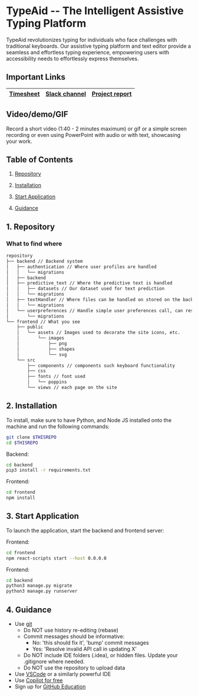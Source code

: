 # TypeAid -- The Intelligent Assistive Typing Platform

TypeAid revolutionizes typing for individuals who face challenges with traditional keyboards. Our assistive typing platform and text editor provide a seamless and effortless typing experience, empowering users with accessibility needs to effortlessly express themselves.

## Important Links

| [Timesheet](https://1sfu-my.sharepoint.com/:x:/g/personal/hamarneh_sfu_ca/EdXmT3EDjcBEvJTaUMvAC-UB8svaVSuxkiQCcB5B_pV3Zw?e=NVgt7v) | [Slack channel](https://sfucmpt340spring2024.slack.com/canvas/C06DYV2093M) | [Project report](https://www.overleaf.com/project/65a57e44b93abb9b5d34e3cc) |
|-----------|---------------|-------------------------|

## Video/demo/GIF
Record a short video (1:40 - 2 minutes maximum) or gif or a simple screen recording or even using PowerPoint with audio or with text, showcasing your work.


## Table of Contents
1. [Repository](#demo)

2. [Installation](#installation)

3. [Start Application](#repro)

4. [Guidance](#guide)


<a name="demo"></a>
## 1. Repository

### What to find where

```bash
repository
├── backend // Backend system
│   ├── authentication // Where user profiles are handled
│   │   └── migrations
│   ├── backend
│   ├── predictive_text // Where the predictive text is handled
│   │   ├── datasets // Our dataset used for text prediction
│   │   └── migrations
│   ├── textHandler // Where files can be handled on stored on the backend database, currently unused. 
│   │   └── migrations
│   └── userpreferences // Handle simple user preferences call, can reset, edit or add new user settings.
│       └── migrations
└── frontend // What you see
    ├── public 
    │   └── assets // Images used to decorate the site icons, etc.
    │       └── images
    │           ├── png
    │           ├── shapes
    │           └── svg
    └── src
        ├── components // components such keyboard functionality 
        ├── css
        ├── fonts // font used 
        │   └── poppins
        └── views // each page on the site
```

<a name="installation"></a>

## 2. Installation

To install, make sure to have Python, and Node JS installed onto the machine and run the following commands:

```bash
git clone $THISREPO
cd $THISREPO
```

Backend:
```bash
cd backend
pip3 install -r requirements.txt
```

Frontend:
```bash
cd frontend
npm install
```

<a name="repro"></a>
## 3. Start Application
To launch the application, start the backend and frontend server:

Frontend:
```bash
cd frontend
npm react-scripts start --host 0.0.0.0
```
Frontend:
```bash
cd backend
python3 manage.py migrate
python3 manage.py runserver
```


<a name="guide"></a>
## 4. Guidance

- Use [git](https://git-scm.com/book/en/v2)
    - Do NOT use history re-editing (rebase)
    - Commit messages should be informative:
        - No: 'this should fix it', 'bump' commit messages
        - Yes: 'Resolve invalid API call in updating X'
    - Do NOT include IDE folders (.idea), or hidden files. Update your .gitignore where needed.
    - Do NOT use the repository to upload data
- Use [VSCode](https://code.visualstudio.com/) or a similarly powerful IDE
- Use [Copilot for free](https://dev.to/twizelissa/how-to-enable-github-copilot-for-free-as-student-4kal)
- Sign up for [GitHub Education](https://education.github.com/) 
